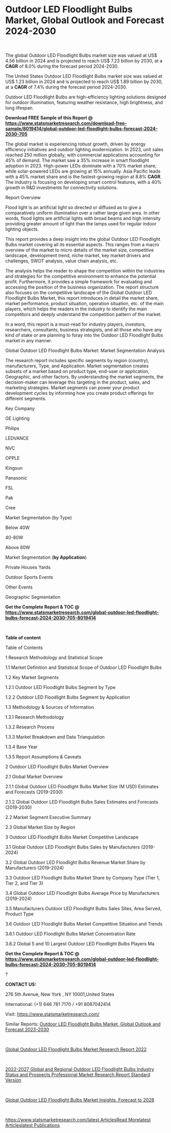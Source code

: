 <h1>Outdoor LED Floodlight Bulbs Market, Global Outlook and Forecast 2024-2030</h1><br/><p>The global Outdoor LED Floodlight Bulbs market size was valued at US$ 4.56 billion in 2024 and is projected to reach US$ 7.23 billion by 2030, at a <strong>CAGR</strong> of 8.0% during the forecast period 2024-2030.</p>
 
 
 
 <p>The United States Outdoor LED Floodlight Bulbs market size was valued at US$ 1.23 billion in 2024 and is projected to reach US$ 1.89 billion by 2030, at a <strong>CAGR</strong> of 7.4% during the forecast period 2024-2030.</p>
 
 
 
 <p>Outdoor LED Floodlight Bulbs are high-efficiency lighting solutions designed for outdoor illumination, featuring weather resistance, high brightness, and long lifespan.</p>
 
 
 
 <p><strong>Download FREE Sample of this Report @ <a href="https://www.statsmarketresearch.com/download-free-sample/8019414/global-outdoor-led-floodlight-bulbs-forecast-2024-2030-705">https://www.statsmarketresearch.com/download-free-sample/8019414/global-outdoor-led-floodlight-bulbs-forecast-2024-2030-705</a></strong></p>
 
 
 
 <p>The global market is experiencing robust growth, driven by energy efficiency initiatives and outdoor lighting modernization. In 2023, unit sales reached 250 million globally, with commercial applications accounting for 45% of demand. The market saw a 35% increase in smart floodlight adoption in 2023. High-power LEDs dominate with a 70% market share, while solar-powered LEDs are growing at 15% annually. Asia Pacific leads with a 45% market share and is the fastest-growing region at 8.8% <strong>CAGR</strong>. The industry is focusing on developing smart control features, with a 40% growth in R&D investments for connectivity solutions.</p>
 
 
 
 <p>Report Overview</p>
 
 
 
 <p>Flood light is an artificial light so directed or diffused as to give a comparatively uniform illumination over a rather large given area. In other words, flood lights are artificial lights with broad beams and high intensity providing greater amount of light than the lamps used for regular indoor lighting objects.</p>
 
 
 
 <p>This report provides a deep insight into the global Outdoor LED Floodlight Bulbs market covering all its essential aspects. This ranges from a macro overview of the market to micro details of the market size, competitive landscape, development trend, niche market, key market drivers and challenges, SWOT analysis, value chain analysis, etc.</p>
 
 
 
 <p>The analysis helps the reader to shape the competition within the industries and strategies for the competitive environment to enhance the potential profit. Furthermore, it provides a simple framework for evaluating and accessing the position of the business organization. The report structure also focuses on the competitive landscape of the Global Outdoor LED Floodlight Bulbs Market, this report introduces in detail the market share, market performance, product situation, operation situation, etc. of the main players, which helps the readers in the industry to identify the main competitors and deeply understand the competition pattern of the market.</p>
 
 
 
 <p>In a word, this report is a must-read for industry players, investors, researchers, consultants, business strategists, and all those who have any kind of stake or are planning to foray into the Outdoor LED Floodlight Bulbs market in any manner.</p>
 
 
 
 <p>Global Outdoor LED Floodlight Bulbs Market: Market Segmentation Analysis</p>
 
 
 
 <p>The research report includes specific segments by region (country), manufacturers, Type, and Application. Market segmentation creates subsets of a market based on product type, end-user or application, Geographic, and other factors. By understanding the market segments, the decision-maker can leverage this targeting in the product, sales, and marketing strategies. Market segments can power your product development cycles by informing how you create product offerings for different segments.</p>
 
 
 
 <p>Key Company</p>
 
 
 
 <p>GE Lighting</p>
 
 
 
 <p>Philips</p>
 
 
 
 <p>LEDVANCE</p>
 
 
 
 <p>NVC</p>
 
 
 
 <p>OPPLE</p>
 
 
 
 <p>Kingsun</p>
 
 
 
 <p>Panasonic</p>
 
 
 
 <p>FSL</p>
 
 
 
 <p>Pak</p>
 
 
 
 <p>Cree</p>
 
 
 
 <p>Market Segmentation (by Type)</p>
 
 
 
 <p>Below 40W</p>
 
 
 
 <p>40-80W</p>
 
 
 
 <p>Above 80W</p>
 
 
 
 <p>Market Segmentation (<strong>by Application</strong>)</p>
 
 
 
 <p>Private Houses Yards</p>
 
 
 
 <p>Outdoor Sports Events</p>
 
 
 
 <p>Other Events</p>
 
 
 
 <p>Geographic Segmentation</p>
 
 
 
 <div><b>Get the Complete Report & TOC @ <a href="https://www.statsmarketresearch.com/global-outdoor-led-floodlight-bulbs-forecast-2024-2030-705-8019414">https://www.statsmarketresearch.com/global-outdoor-led-floodlight-bulbs-forecast-2024-2030-705-8019414</a></b></div>
 
 
 
 <p><br />
 
 <b>Table of content</b></p>
 
 
 
 <p>Table of Contents<br />
 
 1 Research Methodology and Statistical Scope<br />
 
 1.1 Market Definition and Statistical Scope of Outdoor LED Floodlight Bulbs<br />
 
 1.2 Key Market Segments<br />
 
 1.2.1 Outdoor LED Floodlight Bulbs Segment by Type<br />
 
 1.2.2 Outdoor LED Floodlight Bulbs Segment by Application<br />
 
 1.3 Methodology & Sources of Information<br />
 
 1.3.1 Research Methodology<br />
 
 1.3.2 Research Process<br />
 
 1.3.3 Market Breakdown and Data Triangulation<br />
 
 1.3.4 Base Year<br />
 
 1.3.5 Report Assumptions & Caveats<br />
 
 2 Outdoor LED Floodlight Bulbs Market Overview<br />
 
 2.1 Global Market Overview<br />
 
 2.1.1 Global Outdoor LED Floodlight Bulbs Market Size (M USD) Estimates and Forecasts (2019-2030)<br />
 
 2.1.2 Global Outdoor LED Floodlight Bulbs Sales Estimates and Forecasts (2019-2030)<br />
 
 2.2 Market Segment Executive Summary<br />
 
 2.3 Global Market Size by Region<br />
 
 3 Outdoor LED Floodlight Bulbs Market Competitive Landscape<br />
 
 3.1 Global Outdoor LED Floodlight Bulbs Sales by Manufacturers (2019-2024)<br />
 
 3.2 Global Outdoor LED Floodlight Bulbs Revenue Market Share by Manufacturers (2019-2024)<br />
 
 3.3 Outdoor LED Floodlight Bulbs Market Share by Company Type (Tier 1, Tier 2, and Tier 3)<br />
 
 3.4 Global Outdoor LED Floodlight Bulbs Average Price by Manufacturers (2019-2024)<br />
 
 3.5 Manufacturers Outdoor LED Floodlight Bulbs Sales Sites, Area Served, Product Type<br />
 
 3.6 Outdoor LED Floodlight Bulbs Market Competitive Situation and Trends<br />
 
 3.6.1 Outdoor LED Floodlight Bulbs Market Concentration Rate<br />
 
 3.6.2 Global 5 and 10 Largest Outdoor LED Floodlight Bulbs Players Ma</p>
 
 
 
 <div><b>Get the Complete Report & TOC @ <a href="https://www.statsmarketresearch.com/global-outdoor-led-floodlight-bulbs-forecast-2024-2030-705-8019414">https://www.statsmarketresearch.com/global-outdoor-led-floodlight-bulbs-forecast-2024-2030-705-8019414</a></b></div>
 
 
 
 <p>? </p>
 
 
 
 <p><b>CONTACT US:</b><br />
 
 276 5th Avenue, New York , NY 10001,United States<br />
 
 International: (+1) 646 781 7170 / +91 8087042414<br />
 
 Visit: <a href="https://www.statsmarketresearch.com/">https://www.statsmarketresearch.com/</a><br />
 
 Similar Reports: <a href="https://www.statsmarketresearch.com/global-outdoor-led-floodlight-bulbs-forecast-2024-2030-705-8019414">Outdoor LED Floodlight Bulbs Market, Global Outlook and Forecast 2023-2030</a><br />
 
 <br />
 
 <a href="https://www.statsmarketresearch.com/global-outdoor-led-floodlight-bulbs-forecast-2024-2030-705-8019414">Global Outdoor LED Floodlight Bulbs Market Research Report 2022</a><br />
 
 <br />
 
 <a href="https://www.statsmarketresearch.com/global-outdoor-led-floodlight-bulbs-forecast-2024-2030-705-8019414">2022-2027 Global and Regional Outdoor LED Floodlight Bulbs Industry Status and Prospects Professional Market Research Report Standard Version</a><br />
 
 <br />
 
 <a href="https://www.statsmarketresearch.com/global-outdoor-led-floodlight-bulbs-forecast-2024-2030-705-8019414">Global Outdoor LED Floodlight Bulbs Market Insights, Forecast to 2028</a><br />
 
 <br />
 
 <a href="https://gyeongbokgung.com">https://www.statsmarketresearch.com/</a><a href="https://hallyeomaritime.com">latest Articles</a><a href="https://jingwansa.com">Read More</a><a href="https://nguoiviet.jp/">latest Articles</a><a href="https://www.intelmarketresearch.com/">latest Publications</a></p>